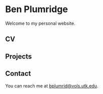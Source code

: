 
# Ben Plumridge
Welcome to my personal website.

## CV

## Projects

## Contact
You can reach me at  [bplumrid@vols.utk.edu](mailto:bplumrid@vols.utk.edu).
